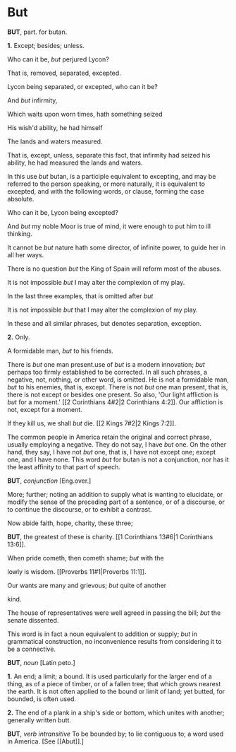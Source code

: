 # But

**BUT**, part. for butan.

**1.** Except; besides; unless.

Who can it be, _but_ perjured Lycon?

That is, removed, separated, excepted.

Lycon being separated, or excepted, who can it be?

And _but_ infirmity,

Which waits upon worn times, hath something seized

His wish'd ability, he had himself

The lands and waters measured.

That is, except, unless, separate this fact, that infirmity had seized his ability, he had measured the lands and waters.

In this use _but_ butan, is a participle equivalent to excepting, and may be referred to the person speaking, or more naturally, it is equivalent to excepted, and with the following words, or clause, forming the case absolute.

Who can it be, Lycon being excepted?

And _but_ my noble Moor is true of mind, it were enough to put him to ill thinking.

It cannot be _but_ nature hath some director, of infinite power, to guide her in all her ways.

There is no question _but_ the King of Spain will reform most of the abuses.

It is not impossible _but_ I may alter the complexion of my play.

In the last three examples, that is omitted after _but_

It is not impossible _but_ that I may alter the complexion of my play.

In these and all similar phrases, but denotes separation, exception.

**2.** Only.

A formidable man, _but_ to his friends.

There is _but_ one man present.use of _but_ is a modern innovation; _but_ perhaps too firmly established to be corrected. In all such phrases, a negative, not, nothing, or other word, is omitted. He is not a formidable man, _but_ to his enemies, that is, except. There is not _but_ one man present, that is, there is not except or besides one present. So also, 'Our light affliction is _but_ for a moment.' [[2 Corinthians 4#2|2 Corinthians 4:2]]. Our affliction is not, except for a moment.

If they kill us, we shall _but_ die. [[2 Kings 7#2|2 Kings 7:2]].

The common people in America retain the original and correct phrase, usually employing a negative. They do not say, I have _but_ one. On the other hand, they say, I have not _but_ one, that is, I have not except one; except one, and I have none. This word _but_ for butan is not a conjunction, nor has it the least affinity to that part of speech.

**BUT**, _conjunction_ \[Eng.over.\]

More; further; noting an addition to supply what is wanting to elucidate, or modify the sense of the preceding part of a sentence, or of a discourse, or to continue the discourse, or to exhibit a contrast.

Now abide faith, hope, charity, these three;

**BUT**, the greatest of these is charity. [[1 Corinthians 13#6|1 Corinthians 13:6]].

When pride cometh, then cometh shame; _but_ with the

lowly is wisdom. [[Proverbs 11#1|Proverbs 11:1]].

Our wants are many and grievous; _but_ quite of another

kind.

The house of representatives were well agreed in passing the bill; _but_ the senate dissented.

This word is in fact a noun equivalent to addition or supply; _but_ in grammatical construction, no inconvenience results from considering it to be a connective.

**BUT**, _noun_ \[Latin peto.\]

**1.** An end; a limit; a bound. It is used particularly for the larger end of a thing, as of a piece of timber, or of a fallen tree; that which grows nearest the earth. It is not often applied to the bound or limit of land; yet butted, for bounded, is often used.

**2.** The end of a plank in a ship's side or bottom, which unites with another; generally written butt.

**BUT**, _verb intransitive_ To be bounded by; to lie contiguous to; a word used in America. \[See [[Abut]].\]